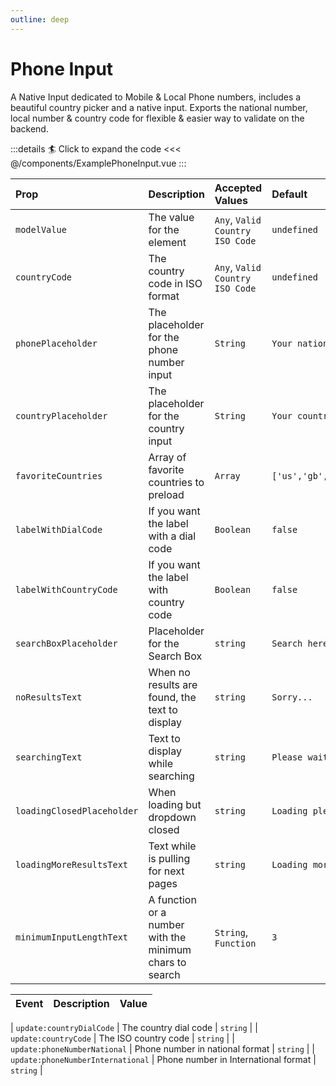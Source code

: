```yaml
---
outline: deep
---
```


# Phone Input

A Native Input dedicated to Mobile & Local Phone numbers, includes a beautiful country picker and a native input.
Exports the national number, local number & country code for flexible & easier way to validate on the backend.

<!--@include: ./parts/title-preview.md-->

<ExamplePhoneInput />

:::details :surfer: Click to expand the code
<<< @/components/ExamplePhoneInput.vue
:::

<!--@include: ./parts/title-props.md-->

| Prop                       | Description                                             | Accepted Values                 | Default                      |
|:---------------------------|:--------------------------------------------------------|:--------------------------------|:-----------------------------|
| `modelValue`               | The value for the element                               | `Any`, `Valid Country ISO Code` | `undefined`                  |
| `countryCode`              | The country code in ISO format                          | `Any`, `Valid Country ISO Code` | `undefined`                  |
| `phonePlaceholder`         | The placeholder for the phone number input              | `String`                        | `Your national number`       |
| `countryPlaceholder`       | The placeholder for the country input                   | `String`                        | `Your country`               |
| `favoriteCountries`        | Array of favorite countries to preload                  | `Array`                         | `['us','gb','pt','fr','de']` |
| `labelWithDialCode`        | If you want the label with a dial code                  | `Boolean`                       | `false`                      |
| `labelWithCountryCode`     | If you want the label with country code                 | `Boolean`                       | `false`                      |
| `searchBoxPlaceholder`     | Placeholder for the Search Box                          | `string`                        | `Search here`                |
| `noResultsText`            | When no results are found, the text to display          | `string`                        | `Sorry...`                   |
| `searchingText`            | Text to display while searching                         | `string`                        | `Please wait...`             |
| `loadingClosedPlaceholder` | When loading but dropdown closed                        | `string`                        | `Loading please wait...`     |
| `loadingMoreResultsText`   | Text while is pulling for next pages                    | `string`                        | `Loading more options...`    |
| `minimumInputLengthText`   | A function or a number with the minimum chars to search | `String`, `Function`            | `3`                          |



<!--@include: ./parts/title-slots.md-->

<!--@include: ./parts/default-slots.md-->

<!--@include: ./parts/title-events.md-->

| Event   | Description             | Value     |
|:--------|:------------------------|:----------|
<!--@include: ./parts/events-model-value.md-->
| `update:countryDialCode` | The country dial code | `string` |
| `update:countryCode` | The ISO country code | `string` |
| `update:phoneNumberNational` | Phone number in national format | `string` |
| `update:phoneNumberInternational` | Phone number in International format | `string` |




